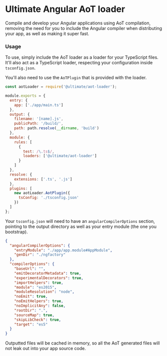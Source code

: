 # Ultimate Angular AoT loader

Compile and develop your Angular applications using AoT compilation, removing the need for you to include the Angular compiler when distributing your app, as well as making it super fast.

### Usage

To use, simply include the AoT loader as a loader for your TypeScript files. It'll also act as a TypeScript loader, respecting your configuration inside `tsconfig.json`.

You'll also need to use the `AoTPlugin` that is provided with the loader.

```js
const aotLoader = require('@ultimate/aot-loader');

module.exports = {
  entry: {
    app: ['./app/main.ts']
  },
  output: {
    filename: '[name].js',
    publicPath: '/build/',
    path: path.resolve(__dirname, 'build')
  },
  module: {
    rules: [
      {
        test: /\.ts$/,
        loaders: ['@ultimate/aot-loader']
      }
    ]
  },
  resolve: {
    extensions: ['.ts', '.js']
  },
  plugins: [
  	new aotLoader.AotPlugin({
      tsConfig: './tsconfig.json'
    })
  ]
};
```

Your `tsconfig.json` will need to have an `angularCompilerOptions` section, pointing to the output directory as well as your entry module (the one you bootstrap).

```json
{
  "angularCompilerOptions": {
    "entryModule": "./app/app.module#AppModule",
    "genDir": "./ngfactory"
  },
  "compilerOptions": {
    "baseUrl": "",
    "emitDecoratorMetadata": true,
    "experimentalDecorators": true,
    "importHelpers": true,
    "module": "es2015",
    "moduleResolution": "node",
    "noEmit": true,
    "noEmitHelpers": true,
    "noImplicitAny": false,
    "rootDir": ".",
    "sourceMap": true,
    "skipLibCheck": true,
    "target": "es5"
  }
}
```

Outputted files will be cached in memory, so all the AoT generated files will not leak out into your app source code.
